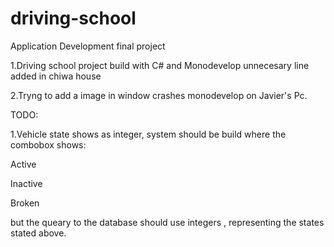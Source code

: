 # driving-school
Application Development final project

1.Driving school project build with C# and Monodevelop
unnecesary line added in chiwa house

2.Tryng to add a image in window crashes monodevelop on Javier's Pc.

TODO:

1.Vehicle state shows as integer, system should be build where the combobox shows:

Active

Inactive

Broken

but the queary to the database should use integers , representing the states stated above. 
